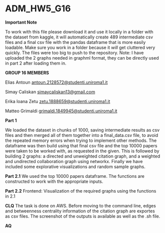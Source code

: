 # ADM_HW5_G16

**Important Note**

To work with this file please download it and use it locally in a folder with the dataset from kaggle, it will automatically create 489 intermediate csv files and a final csv file with the pandas dataframe that is more easily loadable. Make sure you work in a folder because it *will* get cluttered very quickly. The files were too big to push to the repository. Note: I have uploaded the 2 graphs needed in graphml format, they can be directly used in part 2 after loading them in.

**GROUP 16 MEMBERS**

Elias Antoun       antoun.2128572@studenti.uniroma1.it

Simay Caliskan     simaycaliskan13@gmail.com

Erika Ioana Zetu         zetu.1888659@studenti.uniroma1.it

Matteo Grimaldi    grimaldi.1849945@studenti.uniroma1.it

**Part 1**

We loaded the dataset in chunks of 1000, saving intermediate results as csv files and then merged all of them together into a final_data.csv file, to avoid the repeated memory errors when trying to implement other methods. The dataframe was then build using that final csv file and the top 10000 papers were taken to be worked with, as requested in the given. This is followed by building 2 graphs: a directed and unweighted citation graph, and a weighted and undirected collaboration graph using networkx. Finally we have included some explorative visualizations and random sample graphs.

**Part 2.1**
We used the top 10000 papers dataframe. The functions are constructed to work with the appropriate inputs.

**Part 2.2**
Frontend:
Visualization of the required graphs using the functions in 2.1

**CLQ**
The task is done on AWS. Before moving to the command line, edges and betweenness centrality information of the citation graph are exportes as csv files. The screenshot of the outputs is available as well as the .sh file.

**AQ**



